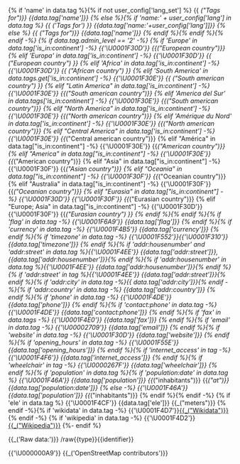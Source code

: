 {% if 'name' in data.tag %}{% if not user_config['lang_set'] %}
{{ _("Tags for")}} {{data.tag['name']}}
{% else %}{% if 'name:' + user_config['lang'] in data.tag %}
{{ _('Tags for') }} {{data.tag['name:'+user_config['lang']]}}
{% else %}
{{ _("Tags for")}} {{data.tag['name']}}
{% endif %}{% endif %}{% endif -%}
{% if data.tag.admin_level == '2' -%}
{% if 'Europe' in data.tag['is_in:continent'] -%}
{{'\U0001F30D'}} {{_("European country")}}
{% elif 'Europa' in data.tag['is_in:continent'] -%}
{{'\U0001F30D'}} {{ _("European country") }}
{% elif 'Africa' in data.tag['is_in:continent'] -%}
{{'\U0001F30D'}}  {{ _("African country") }}
{% elif 'South America' in data.tags.get['is_in:continent'] -%}
{{'\U0001F30E'}} {{ _("South american country") }}
{% elif "Latin America" in data.tag['is_in:continent'] -%}
{{'\U0001F30E'}} {{_("South american country")}}
{% elif 'America del Sur' in data.tags['is_in:continent'] -%}
{{'\U0001F30E'}} {{_("South american country")}}
{% elif "North America" in data.tag['is_in:continent'] -%}
{{'\U0001F30E'}} {{_("North american country")}}
{% elif 'Amérique du Nord' in data.tag['is_in:continent'] -%}
{{'\U0001F30E'}} {{_("North american country")}}
{% elif "Central America" in data.tag['is_in:continent'] -%}
{{'\U0001F30E'}} {{_("Central american country")}}
{% elif "América" in data.tag["is_in:continent"] -%}
{{'\U0001F30E'}} {{_("American country")}}
{% elif "America" in data.tag["is_in:continent"] -%}
{{'\U0001F30E'}} {{_("American country")}}
{% elif "Asia" in data.tag["is_in:continent"] -%}
{{'\U0001F30F'}} {{_("Asian country")}}
{% elif "Oceania" in data.tag["is_in:continent"] -%}
{{'\U0001F30F'}} {{_("Oceanian country")}}
{% elif "Australia" in data.tag["is_in:continent"] -%}
{{'\U0001F30F'}} {{_("Oceanian country")}}
{% elif "Eurasia" in data.tag["is_in:continent"] -%}
{{'\U0001F30D'}} {{'\U0001F30F'}} {{_("Eurasian country")}}
{% elif "Europe; Asia" in data.tag["is_in:continent"] -%}
{{'\U0001F30D'}} {{'\U0001F30F'}} {{_("Eurasian country") }}
{% endif %}{% endif %}{% if 'flag' in data.tag -%}
{{'\U0001F6A9'}} {{data.tag['flag']}}
{% endif %}{% if 'currency' in data.tag -%}
{{'\U0001F4B5'}} {{data.tag['currency']}}
{% endif %}{% if 'timezone' in data.tag -%}
{{'\U0001F552'}}{{'\U0001F310'}} {{data.tag['timezone']}}
{% endif %}{% if 'addr:housenumber' and 'addr:street' in data.tag %}{{'\U0001F4EE'}} {{data.tag['addr:street']}},{{data.tag['addr:housenumber']}}{% endif %}{% if 'addr:housenumber' in data.tag %}{{'\U0001F4EE'}}  {{data.tag['addr:housenumber']}}{% endif %}{% if 'addr:street' in tag %}{{'\U0001F4EE'}} {{data.tag['addr:street']}}{% endif %}{% if 'addr:city' in data.tag -%}{{ data.tag['addr:city']}}{% endif -%}{% if 'addr:country' in data.tag -%} {{data.tag['addr:country']}}
{% endif %}{% if 'phone' in data.tag -%}
{{'\U0001F4DE'}} {{data.tag['phone']}}
{% endif %}{% if 'contact:phone' in data.tag -%}
{{'\U0001F4DE'}} {{data.tag['contact:phone']}}
{% endif %}{% if 'fax' in data.tags -%}
{{'\U0001F4E0'}} {{data.tag['fax']}}
{% endif %}{% if 'email' in data.tag -%}
{{'\U00002709'}} {{data.tag['email']}}
{% endif %}{% if 'website' in data.tag -%}
{{'\U0001F30D'}} {{data.tag['website']}}
{% endif %}{% if 'opening_hours' in data.tag -%}
{{'\U0001F55E'}} {{data.tag['opening_hours']}}
{% endif %}{% if 'internet_access' in tag -%}
{{'\U0001F4F6'}} {{data.tag['internet_access']}}
{% endif %}{% if 'wheelchair' in tag -%}
{{'\U0000267F'}} {{data.tag['wheelchair']}}
{% endif %}{% if 'population' in data.tag %}{% if 'population:date' in data.tag %}
{{'\U0001F46A'}} {{data.tag['population']}} {{_("inhabitants")}} {{_("at")}}  {{data.tag['population:date']}}
{% else -%}
{{'\U0001F46A'}} {{data.tag['population']}} {{_("inhabitants")}}
{% endif %}{% endif -%}
{% if 'ele' in data.tag %}
{{'\U0001F4CF'}} {{data.tag['ele']}} {{_("meters")}}
{% endif -%}{% if 'wikidata' in data.tag -%}
{{'\U0001F4D7'}}[{{_("Wikidata")}}](https://www.wikidata.org/wiki/{{data.tag["wikidata"]}})
{% endif -%}
{% if 'wikipedia' in data.tag -%}
{{'\U0001F4D2'}} [{{_("Wikipedia")}}](http://wikipedia.org/wiki/{{data.tag["wikipedia"]}})
{%- endif %}

{{_('Raw data:')}} /raw{{type}}{{identifier}}

{{'\U000000A9'}} {{_('OpenStreetMap contributors')}}
